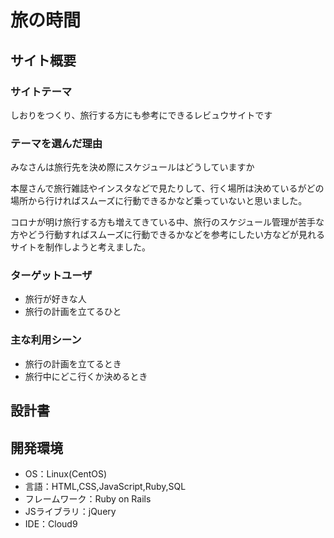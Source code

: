 # 旅の時間

## サイト概要
### サイトテーマ
しおりをつくり、旅行する方にも参考にできるレビュウサイトです

### テーマを選んだ理由
みなさんは旅行先を決め際にスケジュールはどうしていますか

本屋さんで旅行雑誌やインスタなどで見たりして、行く場所は決めているがどの場所から行ければスムーズに行動できるかなど乗っていないと思いました。

コロナが明け旅行する方も増えてきている中、旅行のスケジュール管理が苦手な方やどう行動すればスムーズに行動できるかなどを参考にしたい方などが見れるサイトを制作しようと考えました。

### ターゲットユーザ
- 旅行が好きな人
- 旅行の計画を立てるひと

### 主な利用シーン
- 旅行の計画を立てるとき
- 旅行中にどこ行くか決めるとき


## 設計書


## 開発環境
- OS：Linux(CentOS)
- 言語：HTML,CSS,JavaScript,Ruby,SQL
- フレームワーク：Ruby on Rails
- JSライブラリ：jQuery
- IDE：Cloud9



